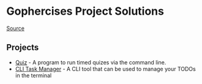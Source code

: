 # Gophercises Project Solutions

[Source](https://gophercises.com/exercises)

## Projects
- [Quiz](https://github.com/o-ifeanyi/gophercises/tree/master/go-quiz) - A program to run timed quizes via the command line.
- [CLI Task Manager](https://github.com/o-ifeanyi/gophercises/tree/master/go-cli-task-mgr) - A CLI tool that can be used to manage your TODOs in the terminal